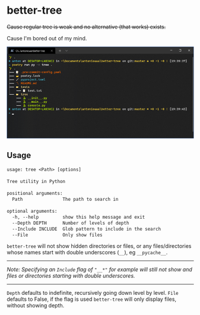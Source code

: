 # better-tree

~~Cause regular tree is weak and no alternative (that works) exists.~~

Cause I'm bored out of my mind.

![Usage](assets/tree_usage.png)

## Usage

```
usage: tree <Path> [options]

Tree utility in Python

positional arguments:
  Path               The path to search in

optional arguments:
  -h, --help         show this help message and exit
  --Depth DEPTH      Number of levels of depth
  --Include INCLUDE  Glob pattern to include in the search
  --File             Only show files
```

`better-tree` will not show hidden directories or files, or any files/directories whose names start with double underscores (`__`), eg `__pycache__`.

---

_Note: Specifying an `Include` flag of `"__*"` for example will still not show and files or directories starting with double underscores._

---

`Depth` defaults to indefinite, recursively going down level by level.
`File` defaults to False, if the flag is used `better-tree` will only display files, without showing depth.
